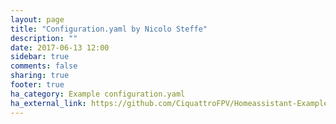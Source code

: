 ```yaml
---
layout: page
title: "Configuration.yaml by Nicolo Steffe"
description: ""
date: 2017-06-13 12:00
sidebar: true
comments: false
sharing: true
footer: true
ha_category: Example configuration.yaml
ha_external_link: https://github.com/CiquattroFPV/Homeassistant-Example-Config
---
```

